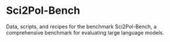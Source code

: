 # Sci2Pol-Bench
Data, scripts, and recipes for the benchmark Sci2Pol-Bench, a comprehensive benchmark for evaluating large language models.
